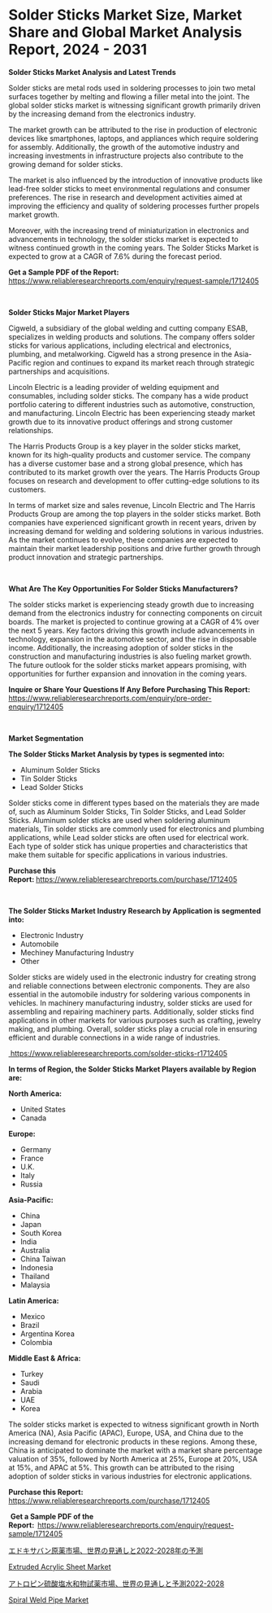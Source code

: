 <p><h1>Solder Sticks Market Size, Market Share and Global Market Analysis Report, 2024 - 2031</h1></p><p><strong>Solder Sticks Market Analysis and Latest Trends</strong></p>
<p><p>Solder sticks are metal rods used in soldering processes to join two metal surfaces together by melting and flowing a filler metal into the joint. The global solder sticks market is witnessing significant growth primarily driven by the increasing demand from the electronics industry.</p><p>The market growth can be attributed to the rise in production of electronic devices like smartphones, laptops, and appliances which require soldering for assembly. Additionally, the growth of the automotive industry and increasing investments in infrastructure projects also contribute to the growing demand for solder sticks.</p><p>The market is also influenced by the introduction of innovative products like lead-free solder sticks to meet environmental regulations and consumer preferences. The rise in research and development activities aimed at improving the efficiency and quality of soldering processes further propels market growth.</p><p>Moreover, with the increasing trend of miniaturization in electronics and advancements in technology, the solder sticks market is expected to witness continued growth in the coming years. The Solder Sticks Market is expected to grow at a CAGR of 7.6% during the forecast period.</p></p>
<p><strong>Get a Sample PDF of the Report:&nbsp;</strong> <a href="https://www.reliableresearchreports.com/enquiry/request-sample/1712405">https://www.reliableresearchreports.com/enquiry/request-sample/1712405</a></p>
<p>&nbsp;</p>
<p><strong>Solder Sticks Major Market Players</strong></p>
<p><p>Cigweld, a subsidiary of the global welding and cutting company ESAB, specializes in welding products and solutions. The company offers solder sticks for various applications, including electrical and electronics, plumbing, and metalworking. Cigweld has a strong presence in the Asia-Pacific region and continues to expand its market reach through strategic partnerships and acquisitions.</p><p>Lincoln Electric is a leading provider of welding equipment and consumables, including solder sticks. The company has a wide product portfolio catering to different industries such as automotive, construction, and manufacturing. Lincoln Electric has been experiencing steady market growth due to its innovative product offerings and strong customer relationships.</p><p>The Harris Products Group is a key player in the solder sticks market, known for its high-quality products and customer service. The company has a diverse customer base and a strong global presence, which has contributed to its market growth over the years. The Harris Products Group focuses on research and development to offer cutting-edge solutions to its customers.</p><p>In terms of market size and sales revenue, Lincoln Electric and The Harris Products Group are among the top players in the solder sticks market. Both companies have experienced significant growth in recent years, driven by increasing demand for welding and soldering solutions in various industries. As the market continues to evolve, these companies are expected to maintain their market leadership positions and drive further growth through product innovation and strategic partnerships.</p></p>
<p>&nbsp;</p>
<p><strong>What Are The Key Opportunities For Solder Sticks Manufacturers?</strong></p>
<p><p>The solder sticks market is experiencing steady growth due to increasing demand from the electronics industry for connecting components on circuit boards. The market is projected to continue growing at a CAGR of 4% over the next 5 years. Key factors driving this growth include advancements in technology, expansion in the automotive sector, and the rise in disposable income. Additionally, the increasing adoption of solder sticks in the construction and manufacturing industries is also fueling market growth. The future outlook for the solder sticks market appears promising, with opportunities for further expansion and innovation in the coming years.</p></p>
<p><strong>Inquire or Share Your Questions If Any Before Purchasing This Report:</strong> <a href="https://www.reliableresearchreports.com/enquiry/pre-order-enquiry/1712405">https://www.reliableresearchreports.com/enquiry/pre-order-enquiry/1712405</a></p>
<p>&nbsp;</p>
<p><strong>Market Segmentation</strong></p>
<p><strong>The Solder Sticks Market Analysis by types is segmented into:</strong></p>
<p><ul><li>Aluminum Solder Sticks</li><li>Tin Solder Sticks</li><li>Lead Solder Sticks</li></ul></p>
<p><p>Solder sticks come in different types based on the materials they are made of, such as Aluminum Solder Sticks, Tin Solder Sticks, and Lead Solder Sticks. Aluminum solder sticks are used when soldering aluminum materials, Tin solder sticks are commonly used for electronics and plumbing applications, while Lead solder sticks are often used for electrical work. Each type of solder stick has unique properties and characteristics that make them suitable for specific applications in various industries.</p></p>
<p><strong>Purchase this Report:&nbsp;</strong><a href="https://www.reliableresearchreports.com/purchase/1712405">https://www.reliableresearchreports.com/purchase/1712405</a></p>
<p>&nbsp;</p>
<p><strong>The Solder Sticks Market Industry Research by Application is segmented into:</strong></p>
<p><ul><li>Electronic Industry</li><li>Automobile</li><li>Mechiney Manufacturing Industry</li><li>Other</li></ul></p>
<p><p>Solder sticks are widely used in the electronic industry for creating strong and reliable connections between electronic components. They are also essential in the automobile industry for soldering various components in vehicles. In machinery manufacturing industry, solder sticks are used for assembling and repairing machinery parts. Additionally, solder sticks find applications in other markets for various purposes such as crafting, jewelry making, and plumbing. Overall, solder sticks play a crucial role in ensuring efficient and durable connections in a wide range of industries.</p></p>
<p><a href="https://www.reliableresearchreports.com/solder-sticks-r1712405">&nbsp;https://www.reliableresearchreports.com/solder-sticks-r1712405</a></p>
<p><strong>In terms of Region, the Solder Sticks Market Players available by Region are:</strong></p>
<p>
    <p> <strong> North America: </strong>
        <ul>
            <li>United States</li>
            <li>Canada</li>
        </ul>
        </p> 
    <p> <strong> Europe: </strong>
        <ul>
            <li>Germany</li>
            <li>France</li>
            <li>U.K.</li>
            <li>Italy</li>
            <li>Russia</li>
        </ul>
        </p> 
    <p> <strong> Asia-Pacific: </strong>
        <ul>
            <li>China</li>
            <li>Japan</li>
            <li>South Korea</li>
            <li>India</li>
            <li>Australia</li>
            <li>China Taiwan</li>
            <li>Indonesia</li>
            <li>Thailand</li>
            <li>Malaysia</li>
        </ul>
        </p> 
    <p> <strong> Latin America: </strong>
        <ul>
            <li>Mexico</li>
            <li>Brazil</li>
            <li>Argentina Korea</li>
            <li>Colombia</li>
        </ul>
        </p> 
    <p> <strong> Middle East & Africa: </strong>
        <ul>
            <li>Turkey</li>
            <li>Saudi</li>
            <li>Arabia</li>
            <li>UAE</li>
            <li>Korea</li>
        </ul>
    </p>
    </p>
<p><p>The solder sticks market is expected to witness significant growth in North America (NA), Asia Pacific (APAC), Europe, USA, and China due to the increasing demand for electronic products in these regions. Among these, China is anticipated to dominate the market with a market share percentage valuation of 35%, followed by North America at 25%, Europe at 20%, USA at 15%, and APAC at 5%. This growth can be attributed to the rising adoption of solder sticks in various industries for electronic applications.</p></p>
<p><strong>Purchase this Report: </strong><a href="https://www.reliableresearchreports.com/purchase/1712405">https://www.reliableresearchreports.com/purchase/1712405</a></p>
<p>&nbsp;<strong>Get a Sample PDF of the Report:&nbsp;&nbsp;</strong><a href="https://www.reliableresearchreports.com/enquiry/request-sample/1712405">https://www.reliableresearchreports.com/enquiry/request-sample/1712405</a></p>
<p><strong></strong></p>
<p><p><a href="https://github.com/TysonKub/Market-Research-Report-List-1/blob/main/2410155131458.md">エドキサバン原薬市場、世界の見通しと2022-2028年の予測</a></p><p><a href="https://github.com/yoshih12/Market-Research-Report-List-3/blob/main/extruded-acrylic-sheet-market.md">Extruded Acrylic Sheet Market</a></p><p><a href="https://github.com/RaeJenkins1952/Market-Research-Report-List-1/blob/main/8395432131457.md">アトロピン硫酸塩水和物試薬市場、世界の見通しと予測2022-2028</a></p><p><a href="https://github.com/jerrycopelandthomaswsqd8q/Market-Research-Report-List-3/blob/main/spiral-weld-pipe-market.md">Spiral Weld Pipe Market</a></p></p>
